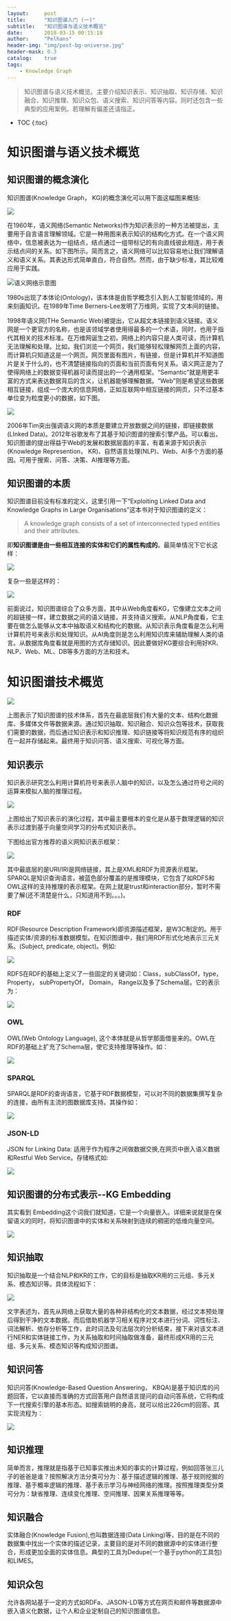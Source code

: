 ```yaml
---
layout:     post
title:      "知识图谱入门 (一)" 
subtitle:   "知识图谱与语义技术概览"
date:       2018-03-15 00:15:18
author:     "Pelhans"
header-img: "img/post-bg-universe.jpg"
header-mask: 0.3 
catalog:    true
tags:
    - Knowledge Graph
---
```



> 知识图谱与语义技术概览。主要介绍知识表示、知识抽取、知识存储、知识融合、知识推理、知识众包、语义搜索、知识问答等内容。同时还包含一些典型的应用案例。若理解有偏差还请指正。

* TOC
{:toc}

#  知识图谱与语义技术概览

## 知识图谱的概念演化

知识图谱(Knowledge Graph， KG)的概念演化可以用下面这幅图来概括:

![](/img/in-post/xiaoxiangkg_note1/xiaoxiangkg_note1_1.png)

在1960年，语义网络(Semantic Networks)作为知识表示的一种方法被提出，主要用于自言语言理解领域。它是一种用图来表示知识的结构化方式。在一个语义网络中，信息被表达为一组结点，结点通过一组带标记的有向直线彼此相连，用于表示结点间的关系。如下图所示。简而言之，语义网络可以比较容易地让我们理解语义和语义关系。其表达形式简单直白，符合自然。然而，由于缺少标准，其比较难应用于实践。

![语义网络示意图](/img/in-post/xiaoxiangkg_note1/xiaoxiangkg_note1_2.png)

1980s出现了本体论(Ontology)，该本体是由哲学概念引入到人工智能领域的，用来刻画知识。在1989年Time Berners-Lee发明了万维网，实现了文本间的链接。

1998年语义网(THe Semantic Web)被提出，它从超文本链接到语义链接。语义网是一个更官方的名称，也是该领域学者使用得最多的一个术语，同时，也用于指代其相关的技术标准。在万维网诞生之初，网络上的内容只是人类可读，而计算机无法理解和处理。比如，我们浏览一个网页，我们能够轻松理解网页上面的内容，而计算机只知道这是一个网页。网页里面有图片，有链接，但是计算机并不知道图片是关于什么的，也不清楚链接指向的页面和当前页面有何关系。语义网正是为了使得网络上的数据变得机器可读而提出的一个通用框架。“Semantic”就是用更丰富的方式来表达数据背后的含义，让机器能够理解数据。“Web”则是希望这些数据相互链接，组成一个庞大的信息网络，正如互联网中相互链接的网页，只不过基本单位变为粒度更小的数据，如下图。

![](/img/in-post/xiaoxiangkg_note1/xiaoxiangkg_note1_3.png)

2006年Tim突出强调语义网的本质是要建立开放数据之间的链接，即链接数据(LInked Data)。2012年谷歌发布了其基于知识图谱的搜索引擎产品。可以看出，知识图谱的提出得益于Web的发展和数据层面的丰富，有着来源于知识表示(Knowledge Represention， KR)、自然语言处理(NLP)、Web、AI多个方面的基因。可用于搜索、问答、决策、AI推理等方面。

## 知识图谱的本质

知识图谱目前没有标准的定义，这里引用一下“Exploiting Linked Data and Knowledge Graphs in Large Organisations”这本书对于知识图谱的定义：
>A knowledge graph consists of a set of interconnected typed entities and their attributes.

即**知识图谱是由一些相互连接的实体和它们的属性构成的**。最简单情况下它长这样：

![](/img/in-post/xiaoxiangkg_note1/xiaoxiangkg_note1_4.png)

复杂一些是这样的：

![](/img/in-post/xiaoxiangkg_note1/xiaoxiangkg_note1_5.png)

前面说过，知识图谱综合了众多方面，其中从Web角度看KG，它像建立文本之间的超链接一样，建立数据之间的语义链接，并支持语义搜索。从NLP角度看，它主要在做怎么能够从文本中抽取语义和结构化的数据。从知识表示角度看是怎么利用计算机符号来表示和处理知识。从AI角度则是怎么利用知识库来辅助理解人类的语言。从数据库角度看就是用图的方式存储知识。因此要做好KG要综合利用好KR、NLP、Web、ML、DB等多方面的方法和技术。

# 知识图谱技术概览

![](/img/in-post/xiaoxiangkg_note1/xiaoxiangkg_note1_6.png)

上图表示了知识图谱的技术体系，首先在最底层我们有大量的文本、结构化数据库、多媒体文件等数据来源。通过知识抽取、知识融合、知识众包等技术，获取我们需要的数据，而后通过知识表示和知识推理、知识链接等将知识规范有序的组织在一起并存储起来。最终用于知识问答、语义搜索、可视化等方面。

## 知识表示

知识表示研究怎么利用计算机符号来表示人脑中的知识，以及怎么通过符号之间的运算来模拟人脑的推理过程。

![](/img/in-post/xiaoxiangkg_note1/xiaoxiangkg_note1_7.png)

上图给出了知识表示的演化过程，其中最主要根本的变化是从基于数理逻辑的知识表示过渡到基于向量空间学习的分布式知识表示。

下图给出官方推荐的语义网知识表示框架：

![](/img/in-post/xiaoxiangkg_note1/xiaoxiangkg_note1_8.png)

其中最底层的是URI/IRI是网络链接，其上是XML和RDF为资源表示框架。SPARQL是知识查询语言。被蓝色部分覆盖的是推理模块，它包含了如RDFS和OWL这样的支持推理的表示框架。在网上就是trust和interaction部分，暂时不需要了解(还不清楚是什么，只知道用不到。。。)。

### RDF
RDF(Resource Description Framework)即资源描述框架，是W3C制定的。用于描述实体/资源的标准数据模型。在知识图谱中，我们用RDF形式化地表示三元关系。(Subject, predicate, object)。例如:

![](/img/in-post/xiaoxiangkg_note1/xiaoxiangkg_note1_9.png)

RDFS在RDF的基础上定义了一些固定的关键词如：Class，subClassOf，type， Property， subPropertyOf， Domain， Range以及多了Schema层。它的表示为：

![](/img/in-post/xiaoxiangkg_note1/xiaoxiangkg_note1_10.png)

### OWL

OWL(Web Ontology Language), 这个本体就是从哲学那面借鉴来的。OWL在RDF的基础上扩充了Schema层，使它支持推理等操作。如：

![](/img/in-post/xiaoxiangkg_note1/xiaoxiangkg_note1_11.png)

### SPARQL

SPARQL是RDF的查询语言，它基于RDF数据模型，可以对不同的数据集撰写复杂的连接，由所有主流的图数据库支持。其操作如：

![](/img/in-post/xiaoxiangkg_note1/xiaoxiangkg_note1_12.png)

### JSON-LD

JSON for Linking Data: 适用于作为程序之间做数据交换,在网页中嵌入语义数据和Restful Web Service。存储格式如:

![](/img/in-post/xiaoxiangkg_note1/xiaoxiangkg_note1_13.png)

## 知识图谱的分布式表示--KG Embedding

其实看到 Embedding这个词我们就知道，它是一个向量嵌入。详细来说就是在保留语义的同时，将知识图谱中的实体和关系映射到连续的稠密的低维向量空间。

![](/img/in-post/xiaoxiangkg_note1/xiaoxiangkg_note1_14.png) 

## 知识抽取

知识抽取是一个结合NLP和KR的工作，它的目标是抽取KR用的三元组、多元关系、模态知识等。具体流程如下：

![](/img/in-post/xiaoxiangkg_note1/xiaoxiangkg_note1_15.png)

文字表述为，首先从网络上获取大量的各种非结构化的文本数据，经过文本预处理后得到干净的文本数据。而后借助机器学习相关程序对文本进行分词、词性标注、词法解析、依存分析等工作，此时词法及句法层次的分析结束，接下来对该文本进行NER和实体链接工作，为关系抽取和时间抽取做准备，最终形成KR用的三元组、多元关系、模态知识等构成知识图谱。

## 知识问答

知识问答(Knowledge-Based Question Answering， KBQA)是基于知识库的问题回答，它以直接而准确的方式回答用户自然语言提问的自动问答系统，它将构成下一代搜索引擎的基本形态。如搜索姚明的身高，就可以给出226cm的回答。其实现流程为：

![](/img/in-post/xiaoxiangkg_note1/xiaoxiangkg_note1_16.png)

## 知识推理

简单而言，推理就是指基于已知事实推出未知的事实的计算过程，例如回答张三儿子的爸爸是谁？按照解决方法分类可分为：基于描述逻辑的推理、基于规则挖掘的推理、基于概率逻辑的推理、基于表示学习与神经网络的推理。按照推理类型分类可分为：缺省推理、连续变化推理、空间推理、因果关系推理等等。

## 知识融合

实体融合(Knowledge Fusion),也叫数据连接(Data Linking)等，目的是在不同的数据集中找出一个实体的描述记录，主要目的是对不同的数据源中的实体进行整合，形成更加全面的实体信息。典型的工具为Dedupe(一个基于python的工具包)和LIMES。

## 知识众包

允许各网站基于一定的方式如RDFa、JASON-LD等方式在网页和邮件等数据源中嵌入语义化数据，让个人和企业定制自己的知识图谱信息。
